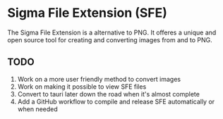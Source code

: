 # Sigma File Extension (SFE)

The Sigma File Extension is a alternative to PNG. It offeres a unique and open source tool for creating and converting images from and to PNG.

## TODO

1. Work on a more user friendly method to convert images
2. Work on making it possible to view SFE files
3. Convert to tauri later down the road when it's almost complete
4. Add a GitHub workflow to compile and release SFE automatically or when needed